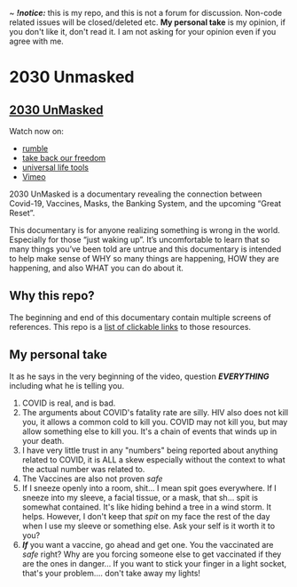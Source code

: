 ~ ***!notice:*** this is my repo, and this is not a forum for discussion.  Non-code related issues will be closed/deleted etc.  **My personal take** is my opinion, if you don't like it, don't read it.  I am not asking for your opinion even if you agree with me.

# 2030 Unmasked #

## [2030 UnMasked](https://2030unmasked.com/) ##

Watch now on:
* [rumble](https://rumble.com/vlmsmn-2030-unmasked-for-those-preparing-for-whats-coming-after-covid-19.html)
* [take back our freedom](https://www.takebackourfreedom.com/blog/2030-unmasked/)
* [universal life tools](https://www.universallifetools.com/2021/09/2030-unmasked-being-a-light-within-the-darkness/)
* [Vimeo](https://vimeo.com/612487441)

2030 UnMasked is a documentary revealing the connection between Covid-19, Vaccines, Masks, the Banking System, and the upcoming “Great Reset”.

This documentary is for anyone realizing something is wrong in the world.  Especially for those “just waking up”.   It’s uncomfortable to learn that so many things you’ve been told are untrue and this documentary is intended to help make sense of WHY so many things are happening, HOW they are happening, and also WHAT you can do about it.

## Why this repo? ##

The beginning and end of this documentary contain multiple screens of references.  This repo is a [list of clickable links](./links.md) to those resources.

## My personal take ##

It as he says in the very beginning of the video, question ***EVERYTHING*** including what he is telling you.

1. COVID is real, and is bad.
2. The arguments about COVID's fatality rate are silly. HIV also does not kill you, it allows a common cold to kill you. COVID may not kill you, but may allow something else to kill you.  It's a chain of events that winds up in your death.
3. I have very little trust in any "numbers" being reported about anything related to COVID, it is ALL a skew especially without the context to what the actual number was related to.
4. The Vaccines are also not proven *safe*
5. If I sneeze openly into a room, shit... I mean spit goes everywhere.  If I sneeze into my sleeve, a facial tissue, or a mask, that sh... spit is somewhat contained.  It's like hiding behind a tree in a wind storm.  It helps.  However, I don't keep that *spit* on my face the rest of the day when I use my sleeve or something else.  Ask your self is it worth it to you?
6. ***If*** you want a vaccine, go ahead and get one.  You the vaccinated are *safe* right?  Why are you forcing someone else to get vaccinated if they are the ones in danger... If you want to stick your finger in a light socket, that's your problem.... don't take away my lights!